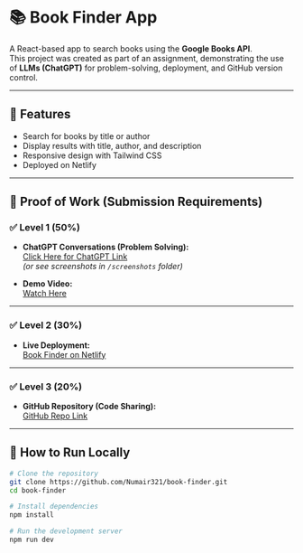 # 📚 Book Finder App

A React-based app to search books using the **Google Books API**.  
This project was created as part of an assignment, demonstrating the use of **LLMs (ChatGPT)** for problem-solving, deployment, and GitHub version control.

---

## 🔹 Features
- Search for books by title or author  
- Display results with title, author, and description  
- Responsive design with Tailwind CSS  
- Deployed on Netlify  

---

## 🔹 Proof of Work (Submission Requirements)

### ✅ Level 1 (50%)
- **ChatGPT Conversations (Problem Solving):**  
  [Click Here for ChatGPT Link](PUT-YOUR-SHARED-CHATGPT-LINK-HERE)  
  *(or see screenshots in `/screenshots` folder)*  

- **Demo Video:**  
  [Watch Here](PUT-YOUR-VIDEO-LINK-HERE)  

---

### ✅ Level 2 (30%)
- **Live Deployment:**  
  [Book Finder on Netlify](https://bookfinderwebapp1.netlify.app/)  

---

### ✅ Level 3 (20%)
- **GitHub Repository (Code Sharing):**  
  [GitHub Repo Link](https://github.com/Numair321/book-finder)  

---

## 🔹 How to Run Locally
```bash
# Clone the repository
git clone https://github.com/Numair321/book-finder.git
cd book-finder

# Install dependencies
npm install

# Run the development server
npm run dev
